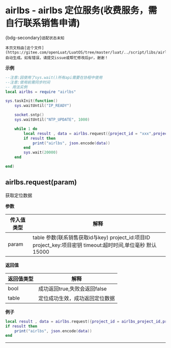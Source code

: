 # airlbs - airlbs 定位服务(收费服务，需自行联系销售申请)

{bdg-secondary}`适配状态未知`

```{note}
本页文档由[这个文件](https://gitee.com/openLuat/LuatOS/tree/master/luat/../script/libs/airlbs.lua)自动生成。如有错误，请提交issue或帮忙修改后pr，谢谢！
```


**示例**

```lua
--注意:因使用了sys.wait()所有api需要在协程中使用
--注意:使用前需同步时间
-- 用法实例
local airlbs = require "airlbs"

sys.taskInit(function()
    sys.waitUntil("IP_READY")

    socket.sntp()
    sys.waitUntil("NTP_UPDATE", 1000)

    while 1 do
        local result , data = airlbs.request({project_id = "xxx",project_key = 'xxx',timeout = 1000})
        if result then
            print("airlbs", json.encode(data))
        end
        sys.wait(20000)
    end

end)

```

## airlbs.request(param)



获取定位数据

**参数**

|传入值类型|解释|
|-|-|
|param|table 参数(联系销售获取id与key) project_id:项目ID project_key:项目密钥 timeout:超时时间,单位毫秒 默认15000|

**返回值**

|返回值类型|解释|
|-|-|
|bool|成功返回true,失败会返回false|
|table|定位成功生效，成功返回定位数据|

**例子**

```lua
local result , data = airlbs.request({project_id = airlbs_project_id,project_key = airlbs_project_key})
if result then
    print("airlbs", json.encode(data))
end

```

---

